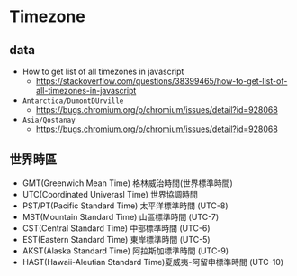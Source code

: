 # Timezone

## data
* How to get list of all timezones in javascript
    * https://stackoverflow.com/questions/38399465/how-to-get-list-of-all-timezones-in-javascript
* `Antarctica/DumontDUrville`
    * https://bugs.chromium.org/p/chromium/issues/detail?id=928068
* `Asia/Qostanay`
    * https://bugs.chromium.org/p/chromium/issues/detail?id=928068

## 世界時區
* GMT(Greenwich Mean Time) 格林威治時間(世界標準時間)
* UTC(Coordinated Univerasl Time) 世界協調時間
* PST/PT(Pacific Standard Time) 太平洋標準時間 (UTC-8)
* MST(Mountain Standard Time) 山區標準時間 (UTC-7)
* CST(Central Standard Time) 中部標準時間 (UTC-6)
* EST(Eastern Standard Time) 東岸標準時間 (UTC-5)
* AKST(Alaska Standard Time) 阿拉斯加標準時間 (UTC-9)
* HAST(Hawaii-Aleutian Standard Time)夏威夷-阿留申標準時間 (UTC-10)